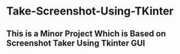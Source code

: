 # Take-Screenshot-Using-TKinter

<h2>This is a Minor Project Which is Based on Screenshot Taker Using Tkinter GUI </h2>
